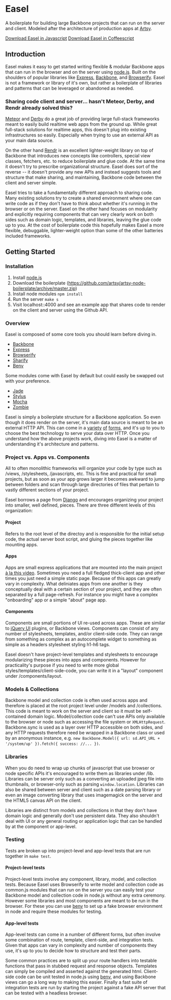 # Easel

A boilerplate for building large Backbone projects that can run on the server and client. Modeled after the architecture of production apps at [Artsy](http://artsy.net/).

[Download Easel in Javascript](https://github.com/artsy/artsy-node-boilerplate/archive/master.zip)
[Download Easel in Coffeescript](https://github.com/artsy/artsy-node-boilerplate/archive/master.zip)

## Introduction

Easel makes it easy to get started writing flexible & modular Backbone apps that can run in the browser and on the server using [node.js](http://nodejs.org/). Built on the shoulders of popular libraries like [Express](http://expressjs.com/), [Backbone](http://backbonejs.org/), and [Browserify](http://browserify.org/). Easel is not a framework or library of it's own, but rather a boilerplate of libraries and patterns that can be leveraged or abandoned as needed.

### Sharing code client and server... hasn't Meteor, Derby, and Rendr already solved this?

[Meteor](http://www.meteor.com/) and [Derby](http://derbyjs.com/) do a great job of providing large full-stack frameworks meant to easily build realtime web apps from the ground up. While great full-stack solutions for realtime apps, this doesn't plug into existing infrastructures so easily. Especially when trying to use an external API as your main data source.

On the other hand [Rendr](https://github.com/airbnb/rendr) is an excellent lighter-weight library on top of Backbone that introduces new concepts like controllers, special view classes, fetchers, etc. to reduce boilerplate and glue code. At the same time it doesn't try to prescribe organizational structure. Easel does sort of the reverse -- it doesn't provide any new APIs and instead suggests tools and structure that make sharing, and maintaining, Backbone code between the client and server simple.

Easel tries to take a fundamentally different approach to sharing code. Many existing solutions try to create a shared environment where one can write code as if they don't have to think about whether it's running in the browser or on the server. Easel on the other hand focuses on modularity and explicitly requiring components that can very clearly work on both sides such as domain logic, templates, and libraries, leaving the glue code up to you. At the cost of boilerplate code this hopefully makes Easel a more flexible, debuggable, lighter-weight option than some of the other batteries included frameworks.

## Getting Started

### Installation

1. Install [node.js](http://nodejs.org/)
2. Download the boilerplate (https://github.com/artsy/artsy-node-boilerplate/archive/master.zip)
3. Install node modules `npm install`
4. Run the server `make s`
5. Visit localhost::4000 and see an example app that shares code to render on the client and server using the Github API.

### Overview

Easel is composed of some core tools you should learn before diving in.

* [Backbone](http://backbonejs.org/)
* [Express](http://expressjs.com/)
* [Browserify](https://github.com/substack/node-browserify)
* [Sharify](https://github.com/artsy/sharify)
* [Benv](https://github.com/artsy/benv)

Some modules come with Easel by default but could easily be swapped out with your preference.

* [Jade](https://github.com/visionmedia/jade)
* [Stylus](https://github.com/learnboost/stylus)
* [Mocha](https://github.com/OliverJAsh/node-jadeify2)
* [Zombie](http://zombie.labnotes.org/)

Easel is simply a boilerplate structure for a Backbone application. So even though it does render on the server, it's main data source is meant to be an external HTTP API. This can come in a [variety](https://github.com/intridea/grape) [of](http://expressjs.com/) [forms](http://flask.pocoo.org/), and it's up to you to choose the best technology to serve your data over HTTP. Once you understand how the above projects work, diving into Easel is a matter of understanding it's architecture and patterns.

### Project vs. Apps vs. Components

All to often monolithic frameworks will organize your code by type such as /views, /stylesheets, /javascripts, etc. This is fine and practical for small projects, but as soon as your app grows larger it becomes awkward to jump between folders and scan through large directories of files that pertain to vastly different sections of your project.

Easel borrows a page from [Django](https://www.djangoproject.com/) and encourages organizing your project into smaller, well defined, pieces. There are three different levels of this organization:

#### Project

Refers to the root level of the directoy and is responsible for the initial setup code, the actual server boot script, and gluing the pieces together like mounting apps.

#### Apps

Apps are small express applications that are mounted into the main project [à la this video](http://vimeo.com/56166857). Sometimes you need a full fledged thick-client app and other times you just need a simple static page. Because of this apps can greatly vary in complexity. What deliniates apps from one another is they conceptually deal with a certain section of your project, and they are often separated by a full page-refresh. For instance you might have a complex "onboarding" app or a simple "about" page app.

#### Components

Components are small portions of UI re-used across apps. These are similar to [jQuery UI](http://jqueryui.com/) plugins, or Backbone views. Components can consist of any number of stylesheets, templates, and/or client-side code. They can range from something as complex as an autocomplete widget to something as simple as a headers stylesheet styling h1-h6 tags.

Easel doesn't have project-level templates and stylesheets to encourage modularizing these pieces into apps and components. However for practicality's purpose if you need to write more global styles/templates/client-side-code, you can write it in a "layout" component under /components/layout.

### Models & Collections

Backbone model and collection code is often used across apps and therefore is placed at the root project level under /models and /collections. This code is meant to work on the server and client so it must be self-contained domain logic. Model/collection code can't use APIs only available to the browser or node such as accessing the file system or `XMLHttpRequest`. Backbone.sync is used as a layer over HTTP accessible on both sides, and any HTTP requests therefore need be wrapped in a Backbone class or used by an anonymous instance, e.g. `new Backbone.Model({ url: sd.API_URL + '/system/up' }).fetch({ success: //... })`.

### Libraries

When you do need to wrap up chunks of javascript that use browser or node specific APIs it's encouraged to write them as libraries under /lib. Libraries can be server only such as a converting an uploaded jpeg file into thumbnails, or browser-only such as parsing `window.location`. Libraries can also be shared between server and client such as a date parsing library or even an image converting library that uses imagemagick on the server and the HTML5 canvas API on the client. 

Libraries are distinct from models and collections in that they don't have domain logic and generally don't use persistent data. They also shouldn't deal with UI or any general routing or application logic that can be handled by at the component or app-level.

### Testing

Tests are broken up into project-level and app-level tests that are run together in `make test`.

#### Project-level tests

Project-level tests involve any component, library, model, and collection tests. Because Easel uses Browserify to write model and collection code as common.js modules that can run on the server you can easily test your Backbone model and collection code in node.js without any extra ceremony. However some libraries and most components are meant to be run in the browser. For these you can use [benv](http://github.com/artsy/benv) to set up a fake browser environment in node and require these modules for testing.

#### App-level tests

App-level tests can come in a number of different forms, but often involve some combination of route, template, client-side, and integration tests. Given that apps can vary in complexity and number of components they use, it's up to you to decide how to structure and test their parts.

Some common practices are to split up your route handlers into testable functions that pass in stubbed request and response objects. Templates can simply be compiled and asserted against the generated html. Client-side code can be unit tested in node.js using [benv](http://github.com/artsy/benv), and using Backbone views can go a long way to making this easier. Finally a fast suite of integration tests are run by starting the project against a fake API server that can be tested with a headless browser.
